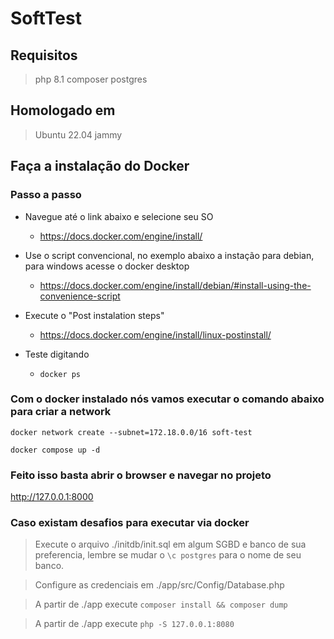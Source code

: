 # SoftTest

## Requisitos

> php 8.1
> composer
> postgres

## Homologado em

> Ubuntu 22.04 jammy

## Faça a instalação do Docker

### Passo a passo

- Navegue até o link abaixo e selecione seu SO

  - https://docs.docker.com/engine/install/

- Use o script convencional, no exemplo abaixo a instação para debian, para windows acesse o docker desktop

  - https://docs.docker.com/engine/install/debian/#install-using-the-convenience-script

- Execute o "Post instalation steps"

  - https://docs.docker.com/engine/install/linux-postinstall/

- Teste digitando
  - `docker ps`

### Com o docker instalado nós vamos executar o comando abaixo para criar a network

`docker network create --subnet=172.18.0.0/16 soft-test`

`docker compose up -d`

### Feito isso basta abrir o browser e navegar no projeto

http://127.0.0.1:8000

### Caso existam desafios para executar via docker

> Execute o arquivo ./initdb/init.sql em algum SGBD e banco de sua preferencia, lembre se mudar o `\c postgres` para o nome de seu banco.

> Configure as credenciais em ./app/src/Config/Database.php

> A partir de ./app execute `composer install && composer dump`

> A partir de ./app execute `php -S 127.0.0.1:8080`
